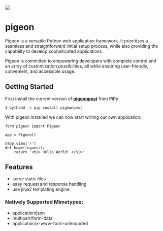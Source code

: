 [<img src="https://github.com/TeamSmil3y/PigeonPost/assets/52998857/283dc7d0-3aae-46b8-b255-1fa7b3b67699" />](https://docs.pigeon.teamsmiley.org)

# pigeon
Pigeon is a versatile Python web application framework. It prioritizes a seamless and straightforward initial setup process, while also providing the capability to develop sophisticated applications.

Pigeon is committed to empowering developers with complete control and an array of customization possibilities, all while ensuring user-friendly, convenient, and accessible usage.

## Getting Started
First install the current version of **[pigeonpost](https://pypi.org/project/pigeonpost/)** from PiPy:
```bash
$ python3 -m pip install pigeonpost
```

With pigeon installed we can now start writing our own application:
```python3
form pigeon import Pigeon

app = Pigeon()

@app.view('/')
def home(request):
    return '<h1> Hello World! </h1>'
```

## Features
- serve static files
- easy request and response handling
- use jinja2 templating engine

### Natively Supported Mimetypes:
- application/json
- multipart/form-data
- application/x-www-form-urlencoded
